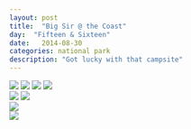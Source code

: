 ```yaml
---
layout: post
title:  "Big Sir @ the Coast"
day:  "Fifteen & Sixteen"
date:   2014-08-30
categories: national park
description: "Got lucky with that campsite"
---
```


<div class="post__image--grid">
<img src="/assets/images/day15/1.jpg" />
<img src="/assets/images/day15/2.jpg" />
<img src="/assets/images/day15/3.jpg" />
<img src="/assets/images/day15/4.jpg" />
</div>

<div class="post__image--column">
<div class="post__image--column--left">
<img src="/assets/images/day15/5.jpg" />
<img src="/assets/images/day15/6.jpg" />
</div>
<div class="post__image--column--right">
<img src="/assets/images/day15/tall.jpg" />
</div>
</div>

<div class="post__image--header">
<img src="/assets/images/day15/footer.jpg" />
</div>
